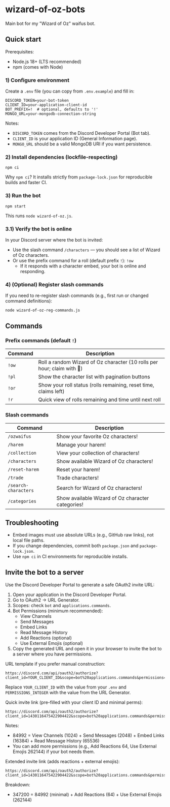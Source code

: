 # wizard-of-oz-bots

Main bot for my "Wizard of Oz" waifus bot.

## Quick start

Prerequisites:

- Node.js 18+ (LTS recommended)
- npm (comes with Node)

### 1) Configure environment

Create a `.env` file (you can copy from `.env.example`) and fill in:

```
DISCORD_TOKEN=your-bot-token
CLIENT_ID=your-application-client-id
BOT_PREFIX=!  # optional, defaults to '!'
MONGO_URL=your-mongodb-connection-string
```

Notes:

- `DISCORD_TOKEN` comes from the Discord Developer Portal (Bot tab).
- `CLIENT_ID` is your application ID (General Information page).
- `MONGO_URL` should be a valid MongoDB URI if you want persistence.

### 2) Install dependencies (lockfile-respecting)

```
npm ci
```

Why `npm ci`? It installs strictly from `package-lock.json` for reproducible builds and faster CI.

### 3) Run the bot

```
npm start
```

This runs `node wizard-of-oz.js`.

### 3.1) Verify the bot is online

In your Discord server where the bot is invited:

- Use the slash command `/characters` — you should see a list of Wizard of Oz characters.
- Or use the prefix command for a roll (default prefix `!`): `!ow`
	- If it responds with a character embed, your bot is online and responding.

### 4) (Optional) Register slash commands

If you need to re-register slash commands (e.g., first run or changed command definitions):

```
node wizard-of-oz-reg-commands.js
```

## Commands

### Prefix commands (default `!`)

<!-- COMMANDS_PREFIX_START -->

| Command | Description |
| --- | --- |
| `!ow` | Roll a random Wizard of Oz character (10 rolls per hour; claim with 💖) |
| `!pl` | Show the character list with pagination buttons |
| `!or` | Show your roll status (rolls remaining, reset time, claims left) |
| `!r` | Quick view of rolls remaining and time until next roll |

<!-- COMMANDS_PREFIX_END -->

### Slash commands

<!-- COMMANDS_SLASH_START -->

| Command | Description |
| --- | --- |
| `/ozwaifus` | Show your favorite Oz characters! |
| `/harem` | Manage your harem! |
| `/collection` | View your collection of characters! |
| `/characters` | Show available Wizard of Oz characters! |
| `/reset-harem` | Reset your harem! |
| `/trade` | Trade characters! |
| `/search-characters` | Search for Wizard of Oz characters! |
| `/categories` | Show available Wizard of Oz character categories! |

<!-- COMMANDS_SLASH_END -->

## Troubleshooting

- Embed images must use absolute URLs (e.g., GitHub raw links), not local file paths.
- If you change dependencies, commit both `package.json` and `package-lock.json`.
- Use `npm ci` in CI environments for reproducible installs.

## Invite the bot to a server

Use the Discord Developer Portal to generate a safe OAuth2 invite URL:

1. Open your application in the Discord Developer Portal.
2. Go to OAuth2 → URL Generator.
3. Scopes: check `bot` and `applications.commands`.
4. Bot Permissions (minimum recommended):
	- View Channels
	- Send Messages
	- Embed Links
	- Read Message History
	- Add Reactions (optional)
	- Use External Emojis (optional)
5. Copy the generated URL and open it in your browser to invite the bot to a server where you have permissions.

URL template if you prefer manual construction:

```
https://discord.com/api/oauth2/authorize?client_id=YOUR_CLIENT_ID&scope=bot%20applications.commands&permissions=PERMISSIONS_INTEGER
```

Replace `YOUR_CLIENT_ID` with the value from your `.env` and `PERMISSIONS_INTEGER` with the value from the URL Generator.

Quick invite link (pre-filled with your client ID and minimal perms):

```
https://discord.com/api/oauth2/authorize?client_id=1430116475422904422&scope=bot%20applications.commands&permissions=84992
```

Notes:

- 84992 = View Channels (1024) + Send Messages (2048) + Embed Links (16384) + Read Message History (65536)
- You can add more permissions (e.g., Add Reactions 64, Use External Emojis 262144) if your bot needs them.

Extended invite link (adds reactions + external emojis):

```
https://discord.com/api/oauth2/authorize?client_id=1430116475422904422&scope=bot%20applications.commands&permissions=347200
```

Breakdown:

- 347200 = 84992 (minimal) + Add Reactions (64) + Use External Emojis (262144)
